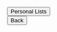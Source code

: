 <div id="lists" class="content-wrapper">
    <button id="lists-personal-button" onclick="window.location.href='personal/homepage'">Personal Lists</button>
        <div class="wrapper">
            <a href="list/movielist" id="movieslist"></a>
            <a href="list/showslist" id="showslist"></a>
            <a href="list/gameslist" id="gameslist"></a>
        </div>
    <button id="lists-back-button">Back</button>
</div>
